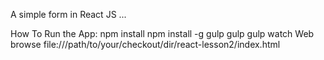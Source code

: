 A simple form in React JS ...

How To Run the App:
npm install
npm install -g gulp
gulp
gulp watch
Web browse file:///path/to/your/checkout/dir/react-lesson2/index.html
